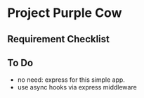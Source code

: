 # Project Purple Cow

## Requirement Checklist

## To Do

- no need: express for this simple app.
- use async hooks via express middleware
